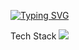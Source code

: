 
[![Typing SVG](https://readme-typing-svg.demolab.com?font=Rubik+Vinyl&weight=900&size=35&pause=1000&color=F7541F&width=435&lines=Welcome+to+hyeokkiyaa)](https://git.io/typing-svg)
 
Tech Stack
<img src="https://img.shields.io/badge/Java-007396?style=flat&logo=OpenJDK&logoColor=white"/>
